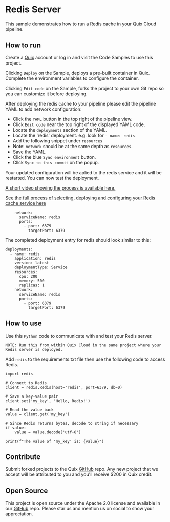 # Redis Server

This sample demonstrates how to run a Redis cache in your Quix Cloud pipeline.

## How to run

Create a [Quix](https://portal.platform.quix.io/signup?xlink=github) account or log in and visit the Code Samples to use this project.

Clicking `Deploy` on the Sample, deploys a pre-built container in Quix. Complete the environment variables to configure the container.

Clicking `Edit code` on the Sample, forks the project to your own Git repo so you can customize it before deploying.


After deploying the redis cache to your pipeline please edit the pipeline YAML to add network configuration:

 - Click the `YAML` button in the top right of the pipeline view.
 - Click `Edit code` near the top right of the displayed YAML code.
 - Locate the `deployments` section of the YAML.
 - Locate the 'redis' deployment. e.g. look for `- name: redis`
 - Add the following snippet under `resources`
 - Note: `network` should be at the same depth as `resources`.
 - Save the YAML.
 - Click the blue `Sync environment` button.
 - Cllck `Sync to this commit` on the popup.
 
Your updated configuration will be aplied to the redis service and it will be restarted. You can now test the deployment.

[A short video showing the process is available here.](https://youtu.be/bZIwPWhR0iU)

[See the full process of selecting, deploying and configuring your Redis cache service here](https://youtu.be/iP1xDQyNqd4)

```
    network:
      serviceName: redis
      ports:
        - port: 6379
          targetPort: 6379
```

The completed deployment entry for redis should look similar to this:

```
deployments:
  - name: redis
    application: redis
    version: latest
    deploymentType: Service
    resources:
      cpu: 200
      memory: 500
      replicas: 1
    network:
      serviceName: redis
      ports:
        - port: 6379
          targetPort: 6379
```

## How to use

Use this `Python` code to communicate with and test your Redis server.

`NOTE: Run this from within Quix Cloud in the same project where your Redis server is deployed.`

Add `redis` to the requirements.txt file then use the following code to access Redis.

```
import redis

# Connect to Redis
client = redis.Redis(host='redis', port=6379, db=0)

# Save a key-value pair
client.set('my_key', 'Hello, Redis!')

# Read the value back
value = client.get('my_key')

# Since Redis returns bytes, decode to string if necessary
if value:
    value = value.decode('utf-8')

print(f"The value of 'my_key' is: {value}")
```

## Contribute

Submit forked projects to the Quix [GitHub](https://github.com/quixio/quix-samples) repo. Any new project that we accept will be attributed to you and you'll receive $200 in Quix credit.

## Open Source

This project is open source under the Apache 2.0 license and available in our [GitHub](https://github.com/quixio/quix-samples) repo. Please star us and mention us on social to show your appreciation.
